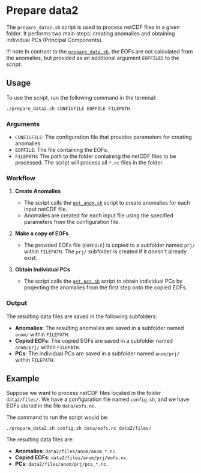 # Prepare data2

The `prepare_data2.sh` script is used to process netCDF files in a given folder. It performs two main steps: creating
anomalies and obtaining individual PCs (Principal Components).

!!! note
    In contrast to the [`prepare_data.sh`](prepare_data.md), the EOFs are not calculated from the anomalies, but provided as an additional argument `EOFFILES` to the script.

## Usage

To use the script, run the following command in the terminal:

```bash
./prepare_data2.sh CONFIGFILE EOFFILE FILEPATH
```

### Arguments

- `CONFIGFILE`: The configuration file that provides parameters for creating anomalies.
- `EOFFILE`: The file containing the EOFs.
- `FILEPATH`: The path to the folder containing the netCDF files to be processed.  The script will process all `*.nc`
  files in the folder.

### Workflow

1. **Create Anomalies**
    - The script calls the [`get_anom.sh`](get_anom.md) script to create anomalies for each input netCDF file.
    - Anomalies are created for each input file using the specified parameters from the configuration file.

2. **Make a copy of EOFs**
    - The provided EOFs file (`EOFFILE`) is copied to a subfolder named `prj/` within `FILEPATH`. The `prj/` subfolder is created if it doesn't already exist.

3. **Obtain Individual PCs**
    - The script calls the [`get_pcs.sh`](get_pcs.md) script to obtain individual PCs by projecting the anomalies from the first step onto the copied EOFs.

### Output

The resulting data files are saved in the following subfolders:

- __Anomalies__: The resulting anomalies are saved in a subfolder named `anom/` within `FILEPATH`.
- __Copied EOFs__: The copied EOFs are saved in a subfolder named `anom/prj/` within `FILEPATH`.
- __PCs__: The individual PCs are saved in a subfolder named `anom/prj/` within `FILEPATH`.

## Example

Suppose we want to process netCDF files located in the folder `data2/files/`. We have a configuration file named `config.sh`, and we have EOFs stored in the file `data/eofs.nc`.

The command to run the script would be:

```shell
./prepare_data2.sh config.sh data/eofs.nc data2/files/
```

The resulting data files are:

- __Anomalies__: `data2/files/anom/anom_*.nc`.
- __Copied EOFs__: `data2/files/anom/prj/eofs.nc`.
- __PCs__: `data2/files/anom/prj/pcs_*.nc`.